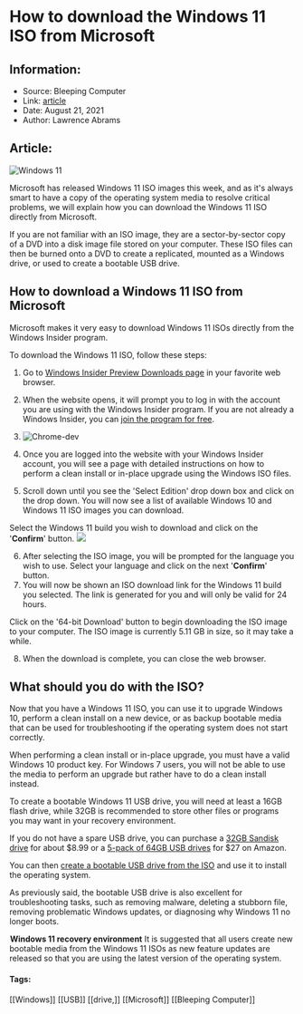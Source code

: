 # How to download the Windows 11 ISO from Microsoft
### 

## Information:
+ Source: Bleeping Computer
+ Link: [article](https://www.bleepingcomputer.com/news/microsoft/how-to-download-the-windows-11-iso-from-microsoft/)
+ Date: August 21, 2021
+ Author: Lawrence Abrams


## Article:
![Windows 11](https://www.bleepstatic.com/content/hl-images/2021/06/15/Windows-11-logo.jpg)


Microsoft has released Windows 11 ISO images this week, and as it's always smart to have a copy of the operating system media to resolve critical problems, we will explain how you can download the Windows 11 ISO directly from Microsoft.


If you are not familiar with an ISO image, they are a sector-by-sector copy of a DVD into a disk image file stored on your computer. These ISO files can then be burned onto a DVD to create a replicated, mounted as a Windows drive, or used to create a bootable USB drive.



How to download a Windows 11 ISO from Microsoft
-----------------------------------------------


Microsoft makes it very easy to download Windows 11 ISOs directly from the Windows Insider program.


To download the Windows 11 ISO, follow these steps:


1. Go to [Windows Insider Preview Downloads page](https://www.microsoft.com/en-us/software-download/windows10ISO) in your favorite web browser.
2. When the website opens, it will prompt you to log in with the account you are using with the Windows Insider program. If you are not already a Windows Insider, you can [join the program for free](https://www.bleepingcomputer.com/news/microsoft/windows-10-insider-program-what-you-need-to-get-started/).
3. ![Chrome-dev](https://www.bleepstatic.com/images/news/Microsoft/windows-11/i/iso/how-to-download/sign-into-windows-insider-program.png)


4. Once you are logged into the website with your Windows Insider account, you will see a page with detailed instructions on how to perform a clean install or in-place upgrade using the Windows ISO files.
5. Scroll down until you see the 'Select Edition' drop down box and click on the drop down. You will now see a list of available Windows 10 and Windows 11 ISO images you can download.  
  

Select the Windows 11 build you wish to download and click on the '**Confirm**' button.
![](https://www.bleepstatic.com/images/news/Microsoft/windows-11/i/iso/how-to-download/select-edition.png)


6. After selecting the ISO image, you will be prompted for the language you wish to use. Select your language and click on the next '**Confirm**' button.
7. You will now be shown an ISO download link for the Windows 11 build you selected. The link is generated for you and will only be valid for 24 hours.  
  

Click on the '64-bit Download' button to begin downloading the ISO image to your computer. The ISO image is currently 5.11 GB in size, so it may take a while.
![Chrome emulation](data:image/gif;base64,R0lGODlhAQABAAAAACH5BAEKAAEALAAAAAABAAEAAAICTAEAOw==)


8. When the download is complete, you can close the web browser.


What should you do with the ISO?
--------------------------------


Now that you have a Windows 11 ISO, you can use it to upgrade Windows 10, perform a clean install on a new device, or as backup bootable media that can be used for troubleshooting if the operating system does not start correctly.


When performing a clean install or in-place upgrade, you must have a valid Windows 10 product key. For Windows 7 users, you will not be able to use the media to perform an upgrade but rather have to do a clean install instead.


To create a bootable Windows 11 USB drive, you will need at least a 16GB flash drive, while 32GB is recommended to store other files or programs you may want in your recovery environment.


If you do not have a spare USB drive, you can purchase a [32GB Sandisk drive](http://www.amazon.com/SanDisk-Ultra-Transfer-Speeds-s-SDCZ48-032G-UAM46/dp/B00KYK2AKO/ref=sr_1_4?dchild=1&keywords=usb+drive+32gb&qid=1590719966&s=electronics&sr=1-4) for about $8.99 or a [5-pack of 64GB USB drives](https://amzn.to/3dbCSJe) for $27 on Amazon.


You can then [create a bootable USB drive from the ISO](https://www.microsoft.com/en-us/download/windows-usb-dvd-download-tool) and use it to install the operating system.


As previously said, the bootable USB drive is also excellent for troubleshooting tasks, such as removing malware, deleting a stubborn file, removing problematic Windows updates, or diagnosing why Windows 11 no longer boots.



![Windows 11 recovery environment](data:image/gif;base64,R0lGODlhAQABAAAAACH5BAEKAAEALAAAAAABAAEAAAICTAEAOw==)**Windows 11 recovery environment**
It is suggested that all users create new bootable media from the Windows 11 ISOs as new feature updates are released so that you are using the latest version of the operating system.




#### Tags:
[[Windows]] [[USB]] [[drive,]] [[Microsoft]] [[Bleeping Computer]]
